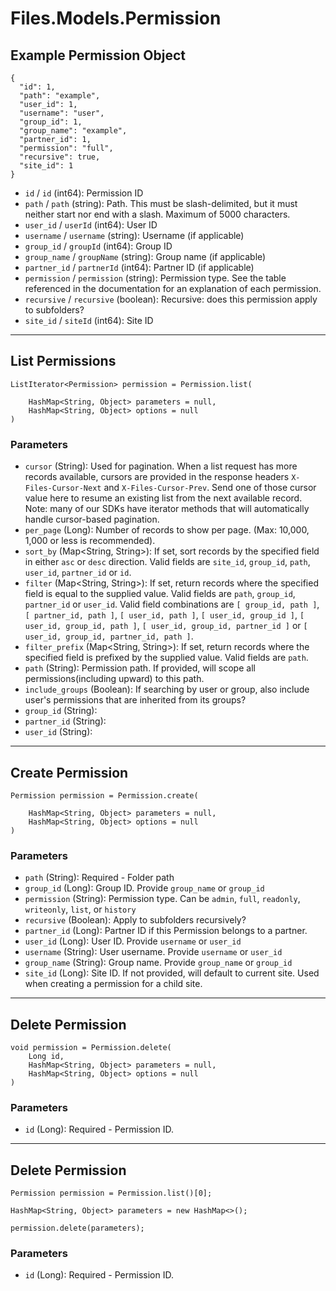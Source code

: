# Files.Models.Permission

## Example Permission Object

```
{
  "id": 1,
  "path": "example",
  "user_id": 1,
  "username": "user",
  "group_id": 1,
  "group_name": "example",
  "partner_id": 1,
  "permission": "full",
  "recursive": true,
  "site_id": 1
}
```

* `id` / `id`  (int64): Permission ID
* `path` / `path`  (string): Path. This must be slash-delimited, but it must neither start nor end with a slash. Maximum of 5000 characters.
* `user_id` / `userId`  (int64): User ID
* `username` / `username`  (string): Username (if applicable)
* `group_id` / `groupId`  (int64): Group ID
* `group_name` / `groupName`  (string): Group name (if applicable)
* `partner_id` / `partnerId`  (int64): Partner ID (if applicable)
* `permission` / `permission`  (string): Permission type.  See the table referenced in the documentation for an explanation of each permission.
* `recursive` / `recursive`  (boolean): Recursive: does this permission apply to subfolders?
* `site_id` / `siteId`  (int64): Site ID


---

## List Permissions

```
ListIterator<Permission> permission = Permission.list(
    
    HashMap<String, Object> parameters = null,
    HashMap<String, Object> options = null
)
```

### Parameters

* `cursor` (String): Used for pagination.  When a list request has more records available, cursors are provided in the response headers `X-Files-Cursor-Next` and `X-Files-Cursor-Prev`.  Send one of those cursor value here to resume an existing list from the next available record.  Note: many of our SDKs have iterator methods that will automatically handle cursor-based pagination.
* `per_page` (Long): Number of records to show per page.  (Max: 10,000, 1,000 or less is recommended).
* `sort_by` (Map<String, String>): If set, sort records by the specified field in either `asc` or `desc` direction. Valid fields are `site_id`, `group_id`, `path`, `user_id`, `partner_id` or `id`.
* `filter` (Map<String, String>): If set, return records where the specified field is equal to the supplied value. Valid fields are `path`, `group_id`, `partner_id` or `user_id`. Valid field combinations are `[ group_id, path ]`, `[ partner_id, path ]`, `[ user_id, path ]`, `[ user_id, group_id ]`, `[ user_id, group_id, path ]`, `[ user_id, group_id, partner_id ]` or `[ user_id, group_id, partner_id, path ]`.
* `filter_prefix` (Map<String, String>): If set, return records where the specified field is prefixed by the supplied value. Valid fields are `path`.
* `path` (String): Permission path.  If provided, will scope all permissions(including upward) to this path.
* `include_groups` (Boolean): If searching by user or group, also include user's permissions that are inherited from its groups?
* `group_id` (String): 
* `partner_id` (String): 
* `user_id` (String): 


---

## Create Permission

```
Permission permission = Permission.create(
    
    HashMap<String, Object> parameters = null,
    HashMap<String, Object> options = null
)
```

### Parameters

* `path` (String): Required - Folder path
* `group_id` (Long): Group ID. Provide `group_name` or `group_id`
* `permission` (String): Permission type.  Can be `admin`, `full`, `readonly`, `writeonly`, `list`, or `history`
* `recursive` (Boolean): Apply to subfolders recursively?
* `partner_id` (Long): Partner ID if this Permission belongs to a partner.
* `user_id` (Long): User ID.  Provide `username` or `user_id`
* `username` (String): User username.  Provide `username` or `user_id`
* `group_name` (String): Group name.  Provide `group_name` or `group_id`
* `site_id` (Long): Site ID. If not provided, will default to current site. Used when creating a permission for a child site.


---

## Delete Permission

```
void permission = Permission.delete(
    Long id, 
    HashMap<String, Object> parameters = null,
    HashMap<String, Object> options = null
)
```

### Parameters

* `id` (Long): Required - Permission ID.


---

## Delete Permission

```
Permission permission = Permission.list()[0];

HashMap<String, Object> parameters = new HashMap<>();

permission.delete(parameters);
```

### Parameters

* `id` (Long): Required - Permission ID.
